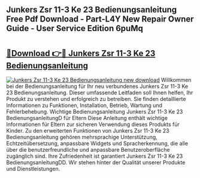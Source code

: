 ## Junkers Zsr 11-3 Ke 23 Bedienungsanleitung Free Pdf Download - Part-L4Y New Repair Owner Guide - User Service Edition 6puMq

# <h2><a href="http://df2t57.blite.top/?on=Junkers+Zsr+11-3+Ke+23+Bedienungsanleitung">🔗Download 👉🔴 Junkers Zsr 11-3 Ke 23 Bedienungsanleitung</a></h2>

[![Junkers Zsr 11-3 Ke 23 Bedienungsanleitung new download](https://i.imgur.com/lujVjoI.png)](http://df2t57.blite.top/?on=Junkers+Zsr+11-3+Ke+23+Bedienungsanleitung)
Willkommen bei der Bedienungsanleitung für Ihr neu verbundenes Junkers Zsr 11-3 Ke 23 Bedienungsanleitung. Dieser umfassende Leitfaden soll Ihnen helfen, Ihr Produkt zu verstehen und erfolgreich zu betreiben. Sie finden detaillierte Informationen zu Funktionen, Installation, Betrieb, Wartung und Fehlerbehebung. Wichtige Bedienungsanleitung Junkers Zsr 11-3 Ke 23 BedienungsanleitungD für Eltern Diese Anleitung enthält wichtige Informationen für Eltern zur sicheren Verwendung dieses Produkts für Kinder. Zu den erweiterten Funktionen von Junkers Zsr 11-3 Ke 23 Bedienungsanleitung gehören mehrsprachige Unterstützung, Echtzeitübersetzung, anpassbare Widgets und Spracherkennung, die alle über die benutzerfreundliche und anpassbare Benutzeroberfläche zugänglich sind. Ihre Zufriedenheit ist garantiert Junkers Zsr 11-3 Ke 23 BedienungsanleitungDD. Wir stehen hinter der Qualität unserer Produkte und Dienstleistungen.
